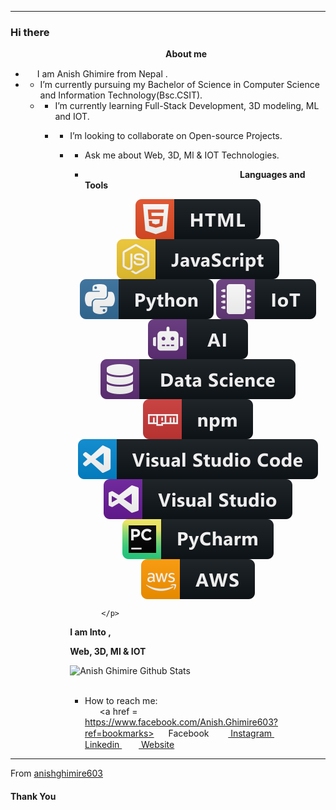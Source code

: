 ***********************************
### Hi there 

<!--
**anishghimire603/anishghimire603** is a ✨ _special_ ✨ repository because its README.md (this file) appears on your GitHub profile.-->
&nbsp;&nbsp;&nbsp;&nbsp;&nbsp;&nbsp;&nbsp;&nbsp;&nbsp;&nbsp;&nbsp;&nbsp;&nbsp;&nbsp;&nbsp;&nbsp;&nbsp;&nbsp;&nbsp;&nbsp;&nbsp;&nbsp;&nbsp;&nbsp;&nbsp;&nbsp;&nbsp;&nbsp;&nbsp;&nbsp;&nbsp;&nbsp;&nbsp;&nbsp;&nbsp;&nbsp;&nbsp;&nbsp;&nbsp;&nbsp;&nbsp;&nbsp;&nbsp;&nbsp;&nbsp;&nbsp;&nbsp;&nbsp;&nbsp;&nbsp;&nbsp;&nbsp;&nbsp;&nbsp;&nbsp;&nbsp;&nbsp;&nbsp;&nbsp;&nbsp;&nbsp;&nbsp;&nbsp;<b>About me</b> <br>
- <img src =https://s3.amazonaws.com/pix.iemoji.com/images/emoji/apple/ios-12/256/boy-light-skin-tone.png height= 15px width = 15px> I am Anish Ghimire from Nepal .
- -  I’m currently pursuing my Bachelor of Science in Computer Science and Information Technology(Bsc.CSIT).
  -  -  I’m currently learning Full-Stack Development, 3D modeling, ML and IOT.
     -  -  I’m looking to collaborate on Open-source Projects.
        -  -  Ask me about Web, 3D, Ml & IOT Technologies.
         
           -  &nbsp;&nbsp;&nbsp;&nbsp;&nbsp;&nbsp;&nbsp;&nbsp;&nbsp;&nbsp;&nbsp;&nbsp;&nbsp;&nbsp;&nbsp;&nbsp;&nbsp;&nbsp;&nbsp;&nbsp;&nbsp;&nbsp;&nbsp;&nbsp;&nbsp;&nbsp;&nbsp;&nbsp;&nbsp;&nbsp;&nbsp;&nbsp;&nbsp;&nbsp;&nbsp;&nbsp;&nbsp;&nbsp;&nbsp;&nbsp;&nbsp;&nbsp;&nbsp;&nbsp;&nbsp;&nbsp;&nbsp;&nbsp;&nbsp;&nbsp;&nbsp;&nbsp;&nbsp;&nbsp;&nbsp;&nbsp;&nbsp;&nbsp;&nbsp;&nbsp;&nbsp;&nbsp;&nbsp;<b>Languages and Tools</b> <br>

           <p align=center>
            <img src=https://github.com/anishghimire603/anishghimire603/blob/master/Assets/html.svg alt=html style=vertical-align:top; margin:4px>
             <img src=https://github.com/anishghimire603/anishghimire603/blob/master/Assets/javascript.svg alt=javascript style=vertical-align:top; margin:4px>
              <img src=https://github.com/anishghimire603/anishghimire603/blob/master/Assets/python.svg alt=python style=vertical-align:top; margin:4px>
               <img src=https://github.com/anishghimire603/anishghimire603/blob/master/Assets/iot.svg alt=iot style=vertical-align:top; margin:4px>
                <img src=https://github.com/anishghimire603/anishghimire603/blob/master/Assets/ai.svg alt=ai style=vertical-align:top; margin:4px>
                 <img src=https://github.com/anishghimire603/anishghimire603/blob/master/Assets/datascience.svg alt=datascience style=vertical-align:top; margin:4px>
                  <img src=https://github.com/anishghimire603/anishghimire603/blob/master/Assets/npm.svg alt=npm style=vertical-align:top; margin:4px>
                   <img src=https://github.com/anishghimire603/anishghimire603/blob/master/Assets/visualstudio_code.svg alt=vscode style=vertical-align:top; margin:4px>
                    <img src=https://github.com/anishghimire603/anishghimire603/blob/master/Assets/visualstudio.svg alt=vs style=vertical-align:top; margin:4px>
                     <img src=https://github.com/anishghimire603/anishghimire603/blob/master/Assets/jetbrains_pycharm.svg alt=pycharm style=vertical-align:top; margin:4px>
                      <img src=https://github.com/anishghimire603/anishghimire603/blob/master/Assets/aws.svg alt=aws style=vertical-align:top; margin:4px>

                      </p>


           **I am Into ,**

           **Web, 3D, Ml & IOT**
           <br />


           ![Anish Ghimire Github Stats](https://github-readme-stats.vercel.app/api?username=anishghimire603&show_icons=true&title_color=fff&icon_color=79ff97&text_color=9f9f9f&bg_color=151515)

           <br />

           -  How to reach me:<br>
           &nbsp;&nbsp;&nbsp;&nbsp;&nbsp;&nbsp;<a href = https://www.facebook.com/Anish.Ghimire603?ref=bookmarks> <img src = https://cdn1.iconfinder.com/data/icons/logotypes/32/square-facebook-256.png height= 15px width = 15px> Facebook </a>&nbsp;&nbsp;
<a href = https://www.instagram.com/ghimire.aniz><img src = https://image.flaticon.com/icons/svg/174/174855.svg height= 15px width = 15px> Instagram </a>&nbsp;&nbsp;
<a href = https://www.linkedin.com/in/anish-ghimire-4b872715a/><img src = https://image.flaticon.com/icons/svg/174/174857.svg height= 15px width = 15px> Linkedin </a>&nbsp;&nbsp;
<a href = https://ganish.com.np/><img src = https://image.flaticon.com/icons/svg/841/841364.svg height= 15px width = 15px> Website </a>

*************

From [anishghimire603](https://github.com/anishghimire603)

#### Thank You 

